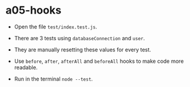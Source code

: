 # a05-hooks

- Open the file `test/index.test.js`.

- There are 3 tests using `databaseConnection` and `user`.

- They are manually resetting these values for every test.

- Use `before`, `after`, `afterAll` and `beforeAll` hooks to make code more readable.

- Run in the terminal `node --test`.
